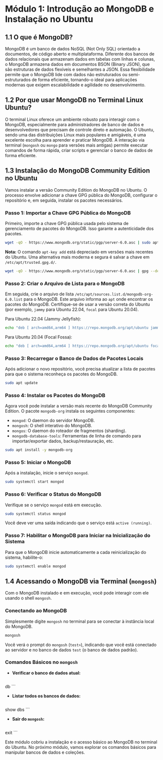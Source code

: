 # Módulo 1: Introdução ao MongoDB e Instalação no Ubuntu

## 1.1 O que é MongoDB?

MongoDB é um banco de dados NoSQL (Not Only SQL) orientado a documentos, de código aberto e multiplataforma. Diferente dos bancos de dados relacionais que armazenam dados em tabelas com linhas e colunas, o MongoDB armazena dados em documentos BSON (Binary JSON), que são estruturas de dados flexíveis e semelhantes a JSON. Essa flexibilidade permite que o MongoDB lide com dados não estruturados ou semi-estruturados de forma eficiente, tornando-o ideal para aplicações modernas que exigem escalabilidade e agilidade no desenvolvimento.

## 1.2 Por que usar MongoDB no Terminal Linux Ubuntu?

O terminal Linux oferece um ambiente robusto para interagir com o MongoDB, especialmente para administradores de banco de dados e desenvolvedores que precisam de controle direto e automação. O Ubuntu, sendo uma das distribuições Linux mais populares e amigáveis, é uma excelente escolha para aprender e praticar MongoDB. A interação via terminal (`mongosh` ou `mongo` para versões mais antigas) permite executar comandos de forma rápida, criar scripts e gerenciar o banco de dados de forma eficiente.

## 1.3 Instalação do MongoDB Community Edition no Ubuntu

Vamos instalar a versão Community Edition do MongoDB no Ubuntu. O processo envolve adicionar a chave GPG pública do MongoDB, configurar o repositório e, em seguida, instalar os pacotes necessários.

### Passo 1: Importar a Chave GPG Pública do MongoDB

Primeiro, importe a chave GPG pública usada pelo sistema de gerenciamento de pacotes do MongoDB. Isso garante a autenticidade dos pacotes.

```bash
wget -qO - https://www.mongodb.org/static/pgp/server-6.0.asc | sudo apt-key add -
```

**Nota:** O comando `apt-key add` está depreciado em versões mais recentes do Ubuntu. Uma alternativa mais moderna e segura é salvar a chave em `/etc/apt/trusted.gpg.d/`.

```bash
wget -qO - https://www.mongodb.org/static/pgp/server-6.0.asc | gpg --dearmor | sudo tee /etc/apt/trusted.gpg.d/mongodb.gpg > /dev/null
```

### Passo 2: Criar o Arquivo de Lista para o MongoDB

Em seguida, crie o arquivo de lista `/etc/apt/sources.list.d/mongodb-org-6.0.list` para o MongoDB. Este arquivo informa ao `apt` onde encontrar os pacotes do MongoDB. Certifique-se de usar a versão correta do Ubuntu (por exemplo, `jammy` para Ubuntu 22.04, `focal` para Ubuntu 20.04).

Para Ubuntu 22.04 (Jammy Jellyfish):

```bash
echo "deb [ arch=amd64,arm64 ] https://repo.mongodb.org/apt/ubuntu jammy/mongodb-org/6.0 multiverse" | sudo tee /etc/apt/sources.list.d/mongodb-org-6.0.list
```

Para Ubuntu 20.04 (Focal Fossa):

```bash
echo "deb [ arch=amd64,arm64 ] https://repo.mongodb.org/apt/ubuntu focal/mongodb-org/6.0 multiverse" | sudo tee /etc/apt/sources.list.d/mongodb-org-6.0.list
```

### Passo 3: Recarregar o Banco de Dados de Pacotes Locais

Após adicionar o novo repositório, você precisa atualizar a lista de pacotes para que o sistema reconheça os pacotes do MongoDB.

```bash
sudo apt update
```

### Passo 4: Instalar os Pacotes do MongoDB

Agora você pode instalar a versão mais recente do MongoDB Community Edition. O pacote `mongodb-org` instala os seguintes componentes:

*   `mongod`: O daemon do servidor MongoDB.
*   `mongosh`: O shell interativo do MongoDB.
*   `mongos`: O daemon do roteador de fragmentos (sharding).
*   `mongodb-database-tools`: Ferramentas de linha de comando para importar/exportar dados, backup/restauração, etc.

```bash
sudo apt install -y mongodb-org
```

### Passo 5: Iniciar o MongoDB

Após a instalação, inicie o serviço `mongod`.

```bash
sudo systemctl start mongod
```

### Passo 6: Verificar o Status do MongoDB

Verifique se o serviço `mongod` está em execução.

```bash
sudo systemctl status mongod
```

Você deve ver uma saída indicando que o serviço está `active (running)`.

### Passo 7: Habilitar o MongoDB para Iniciar na Inicialização do Sistema

Para que o MongoDB inicie automaticamente a cada reinicialização do sistema, habilite-o:

```bash
sudo systemctl enable mongod
```

## 1.4 Acessando o MongoDB via Terminal (`mongosh`)

Com o MongoDB instalado e em execução, você pode interagir com ele usando o shell `mongosh`.

### Conectando ao MongoDB

Simplesmente digite `mongosh` no terminal para se conectar à instância local do MongoDB.

```bash
mongosh
```

Você verá o prompt do `mongosh` (`test>`), indicando que você está conectado ao servidor e no banco de dados `test` (o banco de dados padrão).

### Comandos Básicos no `mongosh`

*   **Verificar o banco de dados atual:**

    ```javascript
db
    ```

*   **Listar todos os bancos de dados:**

    ```javascript
show dbs
    ```

*   **Sair do `mongosh`:**

    ```javascript
exit
    ```

Este módulo cobriu a instalação e o acesso básico ao MongoDB no terminal do Ubuntu. No próximo módulo, vamos explorar os comandos básicos para manipular bancos de dados e coleções.

